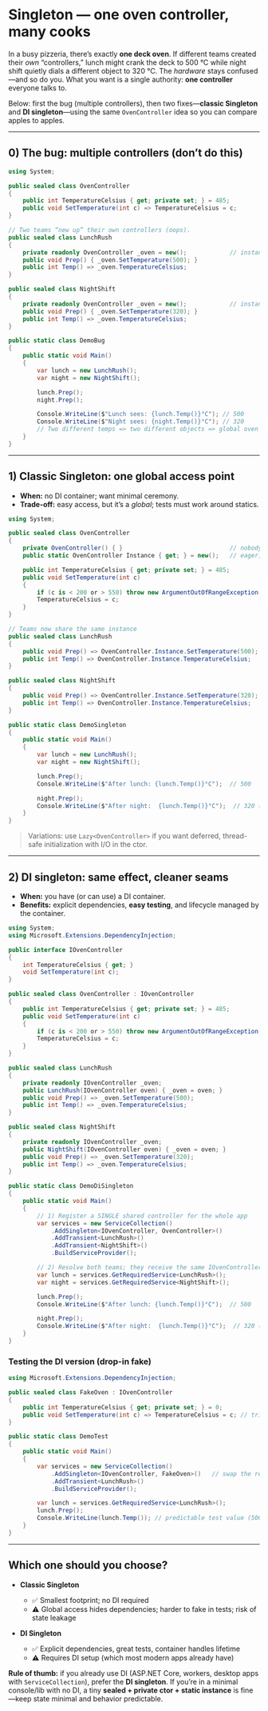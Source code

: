 # Singleton — one oven controller, many cooks

In a busy pizzeria, there’s exactly **one deck oven**. If different teams created their _own_ “controllers,” lunch might crank the deck to 500 °C while night shift quietly dials a different object to 320 °C. The _hardware_ stays confused—and so do you. What you want is a single authority: **one controller** everyone talks to.

Below: first the bug (multiple controllers), then two fixes—**classic Singleton** and **DI singleton**—using the same `OvenController` idea so you can compare apples to apples.

---

## 0) The bug: multiple controllers (don’t do this)

```csharp
using System;

public sealed class OvenController
{
    public int TemperatureCelsius { get; private set; } = 485;
    public void SetTemperature(int c) => TemperatureCelsius = c;
}

// Two teams “new up” their own controllers (oops).
public sealed class LunchRush
{
    private readonly OvenController _oven = new();            // instance A
    public void Prep() { _oven.SetTemperature(500); }
    public int Temp() => _oven.TemperatureCelsius;
}

public sealed class NightShift
{
    private readonly OvenController _oven = new();            // instance B (different!)
    public void Prep() { _oven.SetTemperature(320); }
    public int Temp() => _oven.TemperatureCelsius;
}

public static class DemoBug
{
    public static void Main()
    {
        var lunch = new LunchRush();
        var night = new NightShift();

        lunch.Prep();
        night.Prep();

        Console.WriteLine($"Lunch sees: {lunch.Temp()}°C"); // 500
        Console.WriteLine($"Night sees: {night.Temp()}°C"); // 320
        // Two different temps => two different objects => global oven state is ambiguous.
    }
}
```

---

## 1) Classic Singleton: one global access point

- **When:** no DI container; want minimal ceremony.
- **Trade-off:** easy access, but it’s a _global_; tests must work around statics.

```csharp
using System;

public sealed class OvenController
{
    private OvenController() { }                              // nobody else can 'new' it
    public static OvenController Instance { get; } = new();   // eager, thread-safe init

    public int TemperatureCelsius { get; private set; } = 485;
    public void SetTemperature(int c)
    {
        if (c is < 200 or > 550) throw new ArgumentOutOfRangeException(nameof(c));
        TemperatureCelsius = c;
    }
}

// Teams now share the same instance
public sealed class LunchRush
{
    public void Prep() => OvenController.Instance.SetTemperature(500);
    public int Temp() => OvenController.Instance.TemperatureCelsius;
}

public sealed class NightShift
{
    public void Prep() => OvenController.Instance.SetTemperature(320);
    public int Temp() => OvenController.Instance.TemperatureCelsius;
}

public static class DemoSingleton
{
    public static void Main()
    {
        var lunch = new LunchRush();
        var night = new NightShift();

        lunch.Prep();
        Console.WriteLine($"After lunch: {lunch.Temp()}°C");  // 500

        night.Prep();
        Console.WriteLine($"After night:  {lunch.Temp()}°C");  // 320 (same shared controller)
    }
}
```

> Variations: use `Lazy<OvenController>` if you want deferred, thread-safe initialization with I/O in the ctor.

---

## 2) DI singleton: same effect, cleaner seams

- **When:** you have (or can use) a DI container.
- **Benefits:** explicit dependencies, **easy testing**, and lifecycle managed by the container.

```csharp
using System;
using Microsoft.Extensions.DependencyInjection;

public interface IOvenController
{
    int TemperatureCelsius { get; }
    void SetTemperature(int c);
}

public sealed class OvenController : IOvenController
{
    public int TemperatureCelsius { get; private set; } = 485;
    public void SetTemperature(int c)
    {
        if (c is < 200 or > 550) throw new ArgumentOutOfRangeException(nameof(c));
        TemperatureCelsius = c;
    }
}

public sealed class LunchRush
{
    private readonly IOvenController _oven;
    public LunchRush(IOvenController oven) { _oven = oven; }
    public void Prep() => _oven.SetTemperature(500);
    public int Temp() => _oven.TemperatureCelsius;
}

public sealed class NightShift
{
    private readonly IOvenController _oven;
    public NightShift(IOvenController oven) { _oven = oven; }
    public void Prep() => _oven.SetTemperature(320);
    public int Temp() => _oven.TemperatureCelsius;
}

public static class DemoDiSingleton
{
    public static void Main()
    {
        // 1) Register a SINGLE shared controller for the whole app
        var services = new ServiceCollection()
            .AddSingleton<IOvenController, OvenController>()
            .AddTransient<LunchRush>()
            .AddTransient<NightShift>()
            .BuildServiceProvider();

        // 2) Resolve both teams; they receive the same IOvenController instance
        var lunch = services.GetRequiredService<LunchRush>();
        var night = services.GetRequiredService<NightShift>();

        lunch.Prep();
        Console.WriteLine($"After lunch: {lunch.Temp()}°C");  // 500

        night.Prep();
        Console.WriteLine($"After night:  {lunch.Temp()}°C");  // 320 (shared)
    }
}
```

### Testing the DI version (drop-in fake)

```csharp
using Microsoft.Extensions.DependencyInjection;

public sealed class FakeOven : IOvenController
{
    public int TemperatureCelsius { get; private set; } = 0;
    public void SetTemperature(int c) => TemperatureCelsius = c; // trivial, deterministic
}

public static class DemoTest
{
    public static void Main()
    {
        var services = new ServiceCollection()
            .AddSingleton<IOvenController, FakeOven>()   // swap the real controller
            .AddTransient<LunchRush>()
            .BuildServiceProvider();

        var lunch = services.GetRequiredService<LunchRush>();
        lunch.Prep();
        Console.WriteLine(lunch.Temp()); // predictable test value (500 in FakeOven)
    }
}
```

---

## Which one should you choose?

- **Classic Singleton**

  - ✅ Smallest footprint; no DI required
  - ⚠️ Global access hides dependencies; harder to fake in tests; risk of state leakage

- **DI Singleton**

  - ✅ Explicit dependencies, great tests, container handles lifetime
  - ⚠️ Requires DI setup (which most modern apps already have)

**Rule of thumb:** if you already use DI (ASP.NET Core, workers, desktop apps with `ServiceCollection`), prefer the **DI singleton**. If you’re in a minimal console/lib with no DI, a tiny **sealed + private ctor + static instance** is fine—keep state minimal and behavior predictable.
